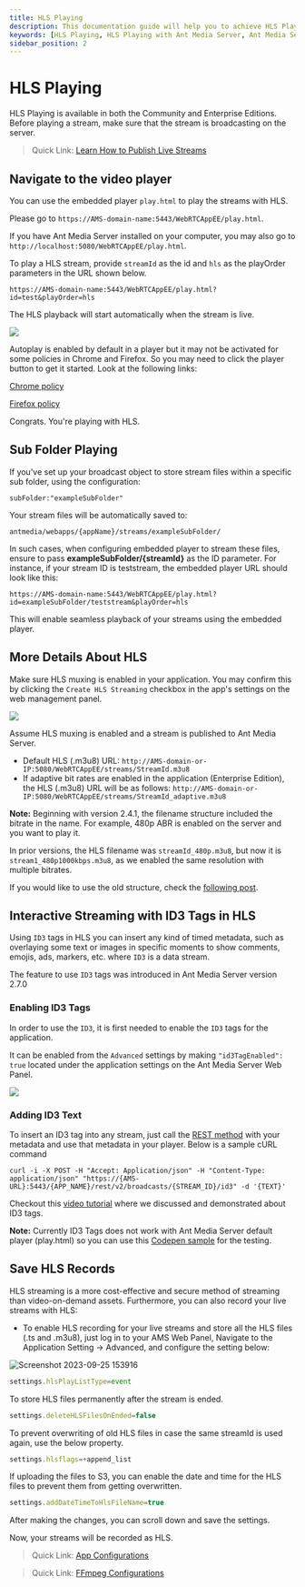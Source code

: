 ```yaml
---
title: HLS Playing
description: This documentation guide will help you to achieve HLS Playing and Save HLS Records to your servers.
keywords: [HLS Playing, HLS Playing with Ant Media Server, Ant Media Server Documentation, Ant Media Server Tutorials]
sidebar_position: 2
---
```


# HLS Playing

HLS Playing is available in both the Community and Enterprise Editions. Before playing a stream, make sure that the stream is broadcasting on the server.

> Quick Link: [Learn How to Publish Live Streams](/docs/category/publish-live-stream/)

## Navigate to the video player  

You can use the embedded player `play.html` to play the streams with HLS.

Please go to ```https://AMS-domain-name:5443/WebRTCAppEE/play.html```.

If you have Ant Media Server installed on your computer, you may also go to ```http://localhost:5080/WebRTCAppEE/play.html```.

To play a HLS stream, provide ```streamId``` as the id and ```hls``` as the playOrder parameters in the URL shown below.
    
```https://AMS-domain-name:5443/WebRTCAppEE/play.html?id=test&playOrder=hls```

The HLS playback will start automatically when the stream is live.
    
![](@site/static/img/playing-live-streams/hls-playing/hls-started.png)

Autoplay is enabled by default in a player but it may not be activated for some policies in Chrome and Firefox. So you may need to click the player button to get it started. Look at the following links:

[Chrome policy](https://developers.google.com/web/updates/2017/09/autoplay-policy-changes)

[Firefox policy](https://hacks.mozilla.org/2019/02/firefox-66-to-block-automatically-playing-audible-video-and-audio/)

Congrats. You're playing with HLS.

## Sub Folder Playing
If you've set up your broadcast object to store stream files within a specific sub folder, using the configuration:
```
subFolder:"exampleSubFolder"
```
Your stream files will be automatically saved to:
```
antmedia/webapps/{appName}/streams/exampleSubFolder/
```
In such cases, when configuring embedded player to stream these files, ensure to pass **exampleSubFolder/{streamId}** as the ID parameter. For instance, if your stream ID is teststream, the embedded player URL should look like this:
```
https://AMS-domain-name:5443/WebRTCAppEE/play.html?id=exampleSubFolder/teststream&playOrder=hls
```
This will enable seamless playback of your streams using the embedded player.

## More Details About HLS

Make sure HLS muxing is enabled in your application. You may confirm this by clicking the ```Create HLS Streaming``` checkbox in the app's settings on the web management panel.

![](@site/static/img/playing-live-streams/hls-playing/hls-enabled.png)

Assume HLS muxing is enabled and a stream is published to Ant Media Server.

* Default HLS (.m3u8) URL: 
```http://AMS-domain-or-IP:5080/WebRTCAppEE/streams/StreamId.m3u8```
*   If adaptive bit rates are enabled in the application (Enterprise Edition), the HLS (.m3u8) URL will be as follows: 
```http://AMS-domain-or-IP:5080/WebRTCAppEE/streams/StreamId_adaptive.m3u8```

**Note:** Beginning with version 2.4.1, the filename structure included the bitrate in the name. For example, 480p ABR is enabled on the server and you want to play it.

In prior versions, the HLS filename was ```streamId_480p.m3u8```, but now it is ```stream1_480p1000kbps.m3u8```, as we enabled the same resolution with multiple bitrates.

If you would like to use the old structure, check the [following post](https://github.com/orgs/ant-media/discussions/4984).

## Interactive Streaming with ID3 Tags in HLS
Using `ID3` tags in HLS you can insert any kind of timed metadata, such as overlaying some text or images in specific moments to show comments, emojis, ads, markers, etc. where `ID3` is a data stream.

The feature to use `ID3` tags was introduced in Ant Media Server version 2.7.0

### Enabling ID3 Tags
In order to use the `ID3`, it is first needed to enable the `ID3` tags for the application.

It can be enabled from the `Advanced` settings by making `"id3TagEnabled": true` located under the application settings on the Ant Media Server Web Panel.

![](@site/static/img/playing-live-streams/hls-playing/enabling-id3.png)

### Adding ID3 Text
To insert an ID3 tag into any stream, just call the [REST method](https://antmedia.io/rest/#/BroadcastRestService/addID3Data) with your metadata and use that metadata in your player.
Below is a sample cURL command
```
curl -i -X POST -H "Accept: Application/json" -H "Content-Type: application/json" "https://{AMS-URL}:5443/{APP_NAME}/rest/v2/broadcasts/{STREAM_ID}/id3" -d '{TEXT}' 
```
Checkout this [video tutorial](https://www.youtube.com/watch?v=Fq-a_tEXY4E&t=763s) where we discussed and demonstrated about ID3 tags.

**Note:** Currently ID3 Tags does not work with Ant Media Server default player (play.html) so you can use this [Codepen sample](https://codepen.io/Burak-Kekec/pen/PoXYMyG) for the testing.


## Save HLS Records

HLS streaming is a more cost-effective and secure method of streaming than video-on-demand assets. Furthermore, you can also record your live streams with HLS:

* To enable HLS recording for your live streams and store all the HLS files (.ts and .m3u8), just log in to your AMS Web Panel, Navigate to the Application Setting -> Advanced, and configure the setting below:

![Screenshot 2023-09-25 153916](https://github.com/ant-media/ant-media-documentation/assets/86982446/10ca309d-c40f-4e74-b006-3dbc23e0dea8)

```js 
settings.hlsPlayListType=event
```
    
To store HLS files permanently after the stream is ended.

```js 
settings.deleteHLSFilesOnEnded=false
```
    
To prevent overwriting of old HLS files in case the same streamId is used again, use the below property.

```js 
settings.hlsflags=+append_list
```

If uploading the files to S3, you can enable the date and time for the HLS files to prevent them from getting overwritten.

```js
settings.addDateTimeToHlsFileName=true
```

After making the changes, you can scroll down and save the settings.
    
Now, your streams will be recorded as HLS.
    

> Quick Link: [App Configurations](https://antmedia.io/docs/guides/configuration-and-testing/ams-application-configuration/)

> Quick Link: [FFmpeg Configurations](https://ffmpeg.org/ffmpeg-formats.html#toc-Options-6)
